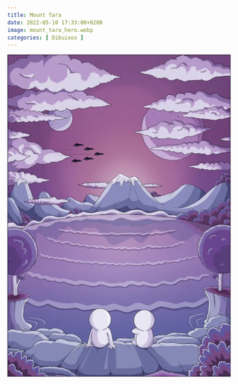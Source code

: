 ```yaml
---
title: Mount Tara
date: 2022-05-10 17:33:00+0200
image: mount_tara_hero.webp
categories: [ Dibuixos ]
---
```


![](mount_tara.webp "Mount Tara")
